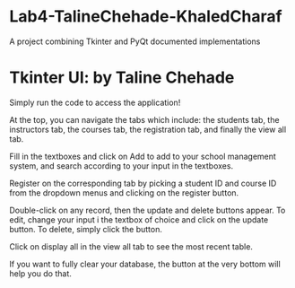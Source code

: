 # Lab4-TalineChehade-KhaledCharaf
A project combining Tkinter and PyQt documented implementations

# Tkinter UI: by Taline Chehade
Simply run the code to access the application! 

At the top, you can navigate the tabs which include: the students tab, the instructors tab, the courses tab, the registration tab, and finally the view all tab.

Fill in the textboxes and click on Add to add to your school management system, and search according to your input in the textboxes.

Register on the corresponding tab by picking a student ID and course ID from the dropdown menus and clicking on the register button.

Double-click on any record, then the update and delete buttons appear. To edit, change your input i the textbox of choice and click on the update button. To delete, simply click the button.

Click on display all in the view all tab to see the most recent table.

If you want to fully clear your database, the button at the very bottom will help you do that.

